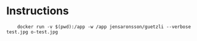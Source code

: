 # Instructions

```
    docker run -v $(pwd):/app -w /app jensaronsson/guetzli --verbose test.jpg o-test.jpg
```


